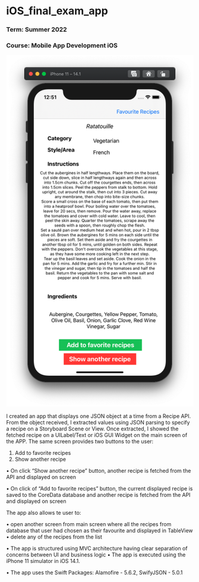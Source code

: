 # iOS_final_exam_app
### Term: Summer 2022
### Course: Mobile App Development iOS

![Home / landing page of the app](https://github.com/dderich/iOS_final_exam_app/blob/master/Screenshots/Screen%20-%20Start.png)


I created an app that displays one JSON object at a time from a Recipe API.
From the object received, I extracted values using JSON parsing to specify a recipe on a Storyboard Scene or View.
Once extracted, I showed the fetched recipe on a UILabel/Text or iOS GUI Widget on the main screen of the APP.
The same screen provides two buttons to the user: 
1) Add to favorite recipes
2) Show another recipe

• On click “Show another recipe” button, another recipe is fetched from the API and displayed on screen

• On click of “Add to favorite recipes” button, the current displayed recipe is saved to the CoreData database and another recipe is fetched from the API and displayed on screen

The app also allows te user to:

• open another screen from main screen where all the recipes from database that user had chosen as their favourite and displayed in TableView
• delete any of the recipes from the list

• The app is structured using MVC architecture having clear separation of concerns between UI and business logic
• The app is executed using the iPhone 11 simulator in iOS 14.1.

• The app uses the Swift Packages: Alamofire - 5.6.2, SwifyJSON - 5.0.1
